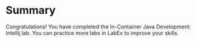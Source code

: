 # Summary

Congratulations! You have completed the In-Container Java Development: Intellij lab. You can practice more labs in LabEx to improve your skills.
